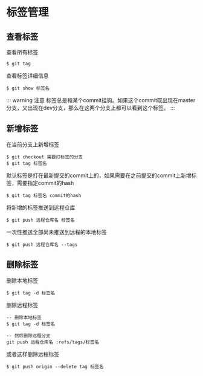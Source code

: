 # 标签管理
## 查看标签
查看所有标签
```
$ git tag
```
查看标签详细信息
```
$ git show 标签名
```
::: warning 注意
标签总是和某个commit挂钩。如果这个commit既出现在master分支，又出现在dev分支，那么在这两个分支上都可以看到这个标签。
:::

## 新增标签
在当前分支上新增标签
```
$ git checkout 需要打标签的分支
$ git tag 标签名
```
默认标签是打在最新提交的commit上的，如果需要在之前提交的commit上新增标签，需要指定commit的hash
```
$ git tag 标签名 commit的hash
```
将新增的标签推送到远程仓库
```
$ git push 远程仓库名 标签名
```
一次性推送全部尚未推送到远程的本地标签
```
$ git push 远程仓库名 --tags
```

## 删除标签
删除本地标签
```
$ git tag -d 标签名
```
删除远程标签
```
-- 删除本地标签
$ git tag -d 标签名

-- 然后删除远程分支
git push 远程仓库名 :refs/tags/标签名
```
或者这样删除远程标签
```
$ git push origin --delete tag 标签名
```

